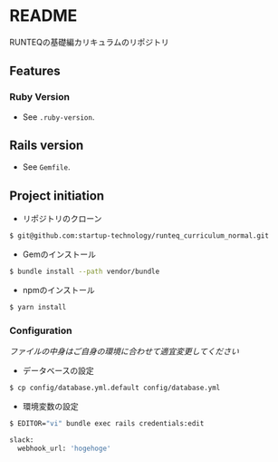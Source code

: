 # README
RUNTEQの基礎編カリキュラムのリポジトリ

## Features

### Ruby Version
- See `.ruby-version`.

## Rails version

- See `Gemfile`.

## Project initiation

- リポジトリのクローン

```bash
$ git@github.com:startup-technology/runteq_curriculum_normal.git
```

- Gemのインストール

```bash
$ bundle install --path vendor/bundle
```

- npmのインストール

```bash
$ yarn install
```

### Configuration

*ファイルの中身はご自身の環境に合わせて適宜変更してください*

- データベースの設定

```bash
$ cp config/database.yml.default config/database.yml
```

- 環境変数の設定

```bash
$ EDITOR="vi" bundle exec rails credentials:edit

slack:
  webhook_url: 'hogehoge'
```
